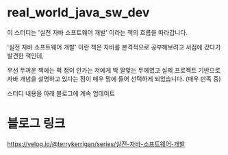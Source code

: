 # real_world_java_sw_dev

이 스터디는 '실전 자바 소프트웨어 개발' 이라는 책의 흐름을 따라갑니다.

'실전 자바 소프트웨어 개발' 이란 책은 자바를 본격적으로 공부해보려고 서점에 갔다가 발견한 책인데, 

우선 두꺼운 책에는 퍽 정이 안가는 저에게 딱 알맞는 두께였고 실제 프로젝트 기반으로 자바 개념을 설명하고 있다는 점이 매우 맘에 들어 선택하게 되었습니다. (매우 만족 중)

스터디 내용을 아래 블로그에 계속 업데이트

# 블로그 링크

https://velog.io/@terrykerrigan/series/실전-자바-소프트웨어-개발
